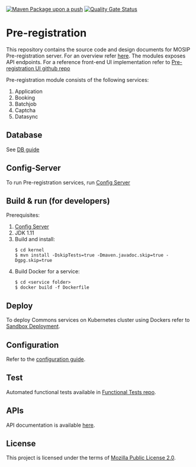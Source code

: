 [![Maven Package upon a push](https://github.com/mosip/pre-registration/actions/workflows/push_trigger.yml/badge.svg?branch=release-1.2.0)](https://github.com/mosip/pre-registration/actions/workflows/push_trigger.yml)
[![Quality Gate Status](https://sonarcloud.io/api/project_badges/measure?branch=release-1.2.0&project=mosip_pre-registration&metric=alert_status)](https://sonarcloud.io/dashboard?branch=release-1.2.0&id=mosip_pre-registration)

# Pre-registration 
This repository contains the source code and design documents for MOSIP Pre-registration server.  For an overview refer [here](https://docs.mosip.io/1.2.0/modules/pre-registration).  The modules exposes API endpoints. For a reference front-end UI implementation refer to [Pre-registration UI github repo](https://github.com/mosip/pre-registration-ui/)

Pre-registration module consists of the following services:
1. Application
2. Booking
3. Batchjob
4. Captcha
5. Datasync

## Database
See [DB guide](db_scripts/README.md)

## Config-Server
To run Pre-registration services, run [Config Server](https://docs.mosip.io/1.2.0/modules/module-configuration#config-server)

## Build & run (for developers)
Prerequisites:

1. [Config Server](https://docs.mosip.io/1.2.0/modules/module-configuration#config-server)
1. JDK 1.11  
1. Build and install:
    ```
    $ cd kernel
    $ mvn install -DskipTests=true -Dmaven.javadoc.skip=true -Dgpg.skip=true
    ```
1. Build Docker for a service:
    ```
    $ cd <service folder>
    $ docker build -f Dockerfile
    ```
## Deploy
To deploy Commons services on Kubernetes cluster using Dockers refer to [Sandbox Deployment](https://docs.mosip.io/1.2.0/deployment/sandbox-deployment).

## Configuration
Refer to the [configuration guide](docs/configuration.md).

## Test
Automated functional tests available in [Functional Tests repo](https://github.com/mosip/mosip-functional-tests).

## APIs
API documentation is available [here](https://mosip.github.io/documentation/).

## License
This project is licensed under the terms of [Mozilla Public License 2.0](LICENSE).

